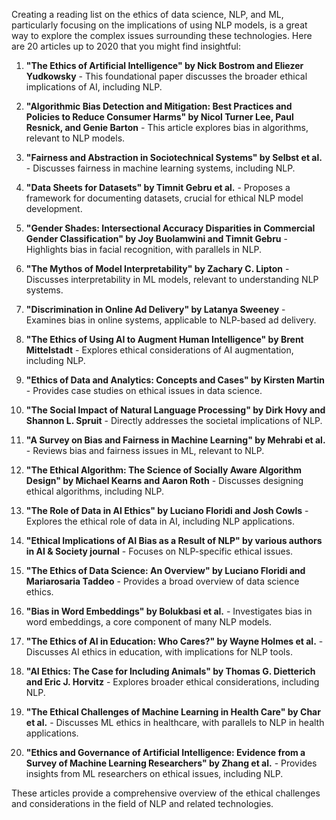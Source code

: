 Creating a reading list on the ethics of data science, NLP, and ML, particularly focusing on the implications of using NLP models, is a great way to explore the complex issues surrounding these technologies. Here are 20 articles up to 2020 that you might find insightful:

1. **"The Ethics of Artificial Intelligence" by Nick Bostrom and Eliezer Yudkowsky** - This foundational paper discusses the broader ethical implications of AI, including NLP.

2. **"Algorithmic Bias Detection and Mitigation: Best Practices and Policies to Reduce Consumer Harms" by Nicol Turner Lee, Paul Resnick, and Genie Barton** - This article explores bias in algorithms, relevant to NLP models.

3. **"Fairness and Abstraction in Sociotechnical Systems" by Selbst et al.** - Discusses fairness in machine learning systems, including NLP.

4. **"Data Sheets for Datasets" by Timnit Gebru et al.** - Proposes a framework for documenting datasets, crucial for ethical NLP model development.

5. **"Gender Shades: Intersectional Accuracy Disparities in Commercial Gender Classification" by Joy Buolamwini and Timnit Gebru** - Highlights bias in facial recognition, with parallels in NLP.

6. **"The Mythos of Model Interpretability" by Zachary C. Lipton** - Discusses interpretability in ML models, relevant to understanding NLP systems.

7. **"Discrimination in Online Ad Delivery" by Latanya Sweeney** - Examines bias in online systems, applicable to NLP-based ad delivery.

8. **"The Ethics of Using AI to Augment Human Intelligence" by Brent Mittelstadt** - Explores ethical considerations of AI augmentation, including NLP.

9. **"Ethics of Data and Analytics: Concepts and Cases" by Kirsten Martin** - Provides case studies on ethical issues in data science.

10. **"The Social Impact of Natural Language Processing" by Dirk Hovy and Shannon L. Spruit** - Directly addresses the societal implications of NLP.

11. **"A Survey on Bias and Fairness in Machine Learning" by Mehrabi et al.** - Reviews bias and fairness issues in ML, relevant to NLP.

12. **"The Ethical Algorithm: The Science of Socially Aware Algorithm Design" by Michael Kearns and Aaron Roth** - Discusses designing ethical algorithms, including NLP.

13. **"The Role of Data in AI Ethics" by Luciano Floridi and Josh Cowls** - Explores the ethical role of data in AI, including NLP applications.

14. **"Ethical Implications of AI Bias as a Result of NLP" by various authors in AI & Society journal** - Focuses on NLP-specific ethical issues.

15. **"The Ethics of Data Science: An Overview" by Luciano Floridi and Mariarosaria Taddeo** - Provides a broad overview of data science ethics.

16. **"Bias in Word Embeddings" by Bolukbasi et al.** - Investigates bias in word embeddings, a core component of many NLP models.

17. **"The Ethics of AI in Education: Who Cares?" by Wayne Holmes et al.** - Discusses AI ethics in education, with implications for NLP tools.

18. **"AI Ethics: The Case for Including Animals" by Thomas G. Dietterich and Eric J. Horvitz** - Explores broader ethical considerations, including NLP.

19. **"The Ethical Challenges of Machine Learning in Health Care" by Char et al.** - Discusses ML ethics in healthcare, with parallels to NLP in health applications.

20. **"Ethics and Governance of Artificial Intelligence: Evidence from a Survey of Machine Learning Researchers" by Zhang et al.** - Provides insights from ML researchers on ethical issues, including NLP.

These articles provide a comprehensive overview of the ethical challenges and considerations in the field of NLP and related technologies.